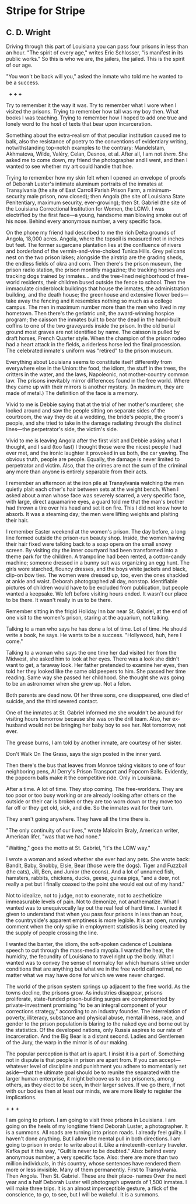 # Stripe for Stripe
## C. D. Wright
Driving through this part of Louisiana you can pass four prisons in less than
an hour. "The spirit of every age," writes Eric Schlosser, "is manifest in its
public works." So this is who we are, the jailers, the jailed. This is the
spirit of our age.

"You won't be back will you," asked the inmate who told me he wanted to be a
success.

  **\+ + +**

Try to remember it the way it was. Try to remember what I wore when I visited
the prisons. Trying to remember how tall was my boy then. What books I was
teaching. Trying to remember how I hoped to add one true and lonely word to
the host of texts that bear upon incarceration.

Something about the extra-realism of that peculiar institution caused me to
balk, also the resistance of poetry to the conventions of evidentiary writing,
notwithstanding top-notch examples to the contrary: Mandelstam, Akhmatova,
Wilde, Valéry, Celan, Desnos, et al. After all, I am not _them._ She asked me
to come down, my friend the photographer and I went, and then I wanted to see
whether my art could handle that hoe.

Trying to remember how my skin felt when I opened an envelope of proofs of
Deborah Luster's intimate aluminum portraits of the inmates at Transylvania
(the site of East Carroll Parish Prison Farm, a minimum-security male prison,
now closed); then Angola (the site of Louisiana State Penitentiary, maximum
security, ever-growing); then St. Gabriel (the site of the Louisiana
Correctional Institution for Women, the LCIW). I was electrified by the first
face—a young, handsome man blowing smoke out of his nose. Behind every
anonymous number, a very specific face.

On the phone my friend had described to me the rich Delta grounds of Angola,
18,000 acres. Angola, where the topsoil is measured not in inches but feet.
The former sugarcane plantation lies at the confluence of rivers and
borderland of the vermin-and-vine-choked Tunica Hills. Grey pelicans nest on
the two prison lakes; alongside the airstrip are the grading sheds, the
endless fields of okra and corn. Then there's the prison museum, the prison
radio station, the prison monthly magazine; the tracking horses and tracking
dogs trained by inmates... and the tree-lined neighborhood of free-world
residents, their children bused outside the fence to school. Then the
immaculate cinderblock buildings that house the inmates, the administration
building, and the death house; the greenhouse and extensive flower beds—take
away the fencing and it resembles nothing so much as a college campus. The men
in maximum number more than the men who lived in my hometown. Then there's the
geriatric unit, the award-winning hospice program; the caisson the inmates
built to bear the dead in the hand-built coffins to one of the two graveyards
inside the prison. In the old burial ground most graves are not identified by
name. The caisson is pulled by draft horses, French Quarter style. When the
champion of the prison rodeo had a heart attack in the fields, a riderless
horse led the final procession. The celebrated inmate's uniform was "retired"
to the prison museum.

Everything about Louisiana seems to constitute itself differently from
everywhere else in the Union: the food, the idiom, the stuff in the trees, the
critters in the water, and the laws, Napoleonic, not mother-country common
law. The prisons inevitably mirror differences found in the free world. Where
they came up with their mirrors is another mystery. (In maximum, they are made
of metal.) The definition of the face is a memory.

Vivid to me is Debbie saying that at the trial of her mother's murderer, she
looked around and saw the people sitting on separate sides of the courtroom,
the way they do at a wedding, the bride's people, the groom's people, and she
tried to take in the damage radiating through the distinct lines—the
perpetrator's side, the victim's side.

Vivid to me is leaving Angola after the first visit and Debbie asking what I
thought, and I said (too fast) I thought those were the nicest people I had
ever met, and the ironic laughter it provoked in us both, the car yawing. The
obvious truth, people are people. Equally, the damage is never limited to
perpetrator and victim. Also, that the crimes are not the sum of the criminal
any more than anyone is entirely separable from their acts.

I remember an afternoon at the iron pile at Transylvania watching the men
quietly plait each other's hair between sets at the weight bench. When I asked
about a man whose face was severely scarred, a very specific face, with large,
direct aquamarine eyes, a guard told me that the man's brother had thrown a
tire over his head and set it on fire. This I did not know how to absorb. It
was a steaming day; the men were lifting weights and plaiting their hair.

I remember Easter weekend at the women's prison. The day before, a long line
formed outside the prison-run beauty shop. Inside, the women having their hair
fixed were talking back to a soap opera on the small snowy screen. By visiting
day the inner courtyard had been transformed into a theme park for the
children. A trampoline had been rented, a cotton-candy machine; someone
dressed in a bunny suit was organizing an egg hunt. The girls wore starched,
flouncy dresses, and the boys white jackets and black, clip-on bow ties. The
women were dressed up, too, even the ones shackled at ankle and waist. Deborah
photographed all day, nonstop. Identifiable pictures of children would have to
be excluded from publication, but people wanted a keepsake. We left before
visiting hours ended. It wasn't our place to be there. It wasn't really in us
to be there.

Remember sitting in the frigid Holiday Inn bar near St. Gabriel, at the end of
one visit to the women's prison, staring at the aquarium, not talking.

Talking to a man who says he has done a lot of time. Lot of time. He should
write a book, he says. He wants to be a success. "Hollywood, huh, here I
come."

Talking to a woman who says the one time her dad visited her from the Midwest,
she asked him to look at her eyes. There was a look she didn't want to get, a
faraway look. Her father pretended to examine her eyes, then told her they
looked like the same old peepers to him. She passed her time reading. Same way
she passed her childhood. She thought she was going to be an astronomer when
she grew up. Not a felon.

Both parents are dead now. Of her three sons, one disappeared, one died of
suicide, and the third severed contact.

One of the inmates at St. Gabriel informed me she wouldn't be around for
visiting hours tomorrow because she was on the drill team. Also, her ex-
husband would not be bringing her baby boy to see her. Not tomorrow, not ever.

The grease burns, I am told by another inmate, are courtesy of her sister.

Don't Walk On The Grass, says the sign posted in the inner yard.

Then there's the bus that leaves from Monroe taking visitors to one of four
neighboring pens, Al Derry's Prison Transport and Popcorn Balls. Evidently,
the popcorn balls make it the competitive ride. Only in Louisiana.

After a time. A lot of time. They stop coming. The free-worlders. They are too
poor or too busy working or are already looking after others on the outside or
their car is broken or they are too worn down or they move too far off or they
get old, sick, and die. So the inmates wait for their turn.

They aren't going anywhere. They have all the time there is.

"The only continuity of our lives," wrote Malcolm Braly, American writer,
American lifer, "was that we had none."

"Waiting," goes the motto at St. Gabriel, "it's the LCIW way."

I wrote a woman and asked whether she ever had any pets. She wrote back:
Bandit, Baby, Snobby, Elsie, Bear (those were the dogs). Tiger and Fuzzball
(the cats), Jill, Ben, and Junior (the coons). And a lot of unnamed fish,
hamsters, rabbits, chickens, ducks, geese, guinea pigs, "and a deer, not
really a pet but I finally coaxed to the point she would eat out of my hand."

Not to idealize, not to judge, not to exonerate, not to aestheticize
immeasurable levels of pain. Not to demonize, not anathematize. What I wanted
was to unequivocally lay out the real feel of hard time. I wanted it given to
understand that when you pass four prisons in less than an hour, the
countryside's apparent emptiness is more legible. It is an open, running
comment when the only spike in employment statistics is being created by the
supply of people crossing the line.

I wanted the banter, the idiom, the soft-spoken cadence of Louisiana speech to
cut through the mass-media myopia. I wanted the heat, the humidity, the
fecundity of Louisiana to travel right up the body. What I wanted was to
convey the sense of normalcy for which humans strive under conditions that are
anything but what we in the free world call normal, no matter what we may have
done for which we were never charged.

The world of the prison system springs up adjacent to the free world. As the
towns decline, the prisons grow. As industries disappear, prisons proliferate,
state-funded prison-building surges are complemented by private-investment
promising "to be an integral component of your corrections strategy,"
according to an industry founder. The interrelation of poverty, illiteracy,
substance and physical abuse, mental illness, race, and gender to the prison
population is blaring to the naked eye and borne out by the statistics. Of the
developed nations, only Russia aspires to our rate of incarceration. And the
Big Bear is a distant second. Ladies and Gentlemen of the Jury, the warp in
the mirror is of our making.

The popular perception is that art is apart. I insist it is a part of.
Something not in dispute is that people in prison are apart from. If you can
accept—whatever level of discipline and punishment you adhere to momentarily
set aside—that the ultimate goal should be to reunite the separated with the
larger human enterprise, it might behoove us to see prisoners, among others,
as they elect to be seen, in their larger selves. If we go there, if not with
our bodies then at least our minds, we are more likely to register the
implications.

 **\+ + +**

I am going to prison.
I am going to visit three prisons in Louisiana.
I am going on the heels of my longtime friend Deborah Luster, a photographer.
It is a summons.
All roads are turning into prison roads.
I already feel guilty.
I haven't done anything.
But I allow the mental pull in both directions.
I am going to prison in order to write about it. Like a nineteenth-century
traveler.
Kafka put it this way, "Guilt is never to be doubted."
Also: behind every anonymous number, a very specific face.
Also: there are more than two million individuals, in this country, whose
sentences have rendered them more or less invisible. Many of them permanently.
First to Transylvania. Then Angola. Then St. Gabriel. These are their place-
names
Over the next year and a half Deborah Luster will photograph upwards of 1,500
inmates.
I will make three trips.
It is an almost imperceptible gesture, a flick of the conscience, to go, to
see, but I will be wakeful.
It is a summons.